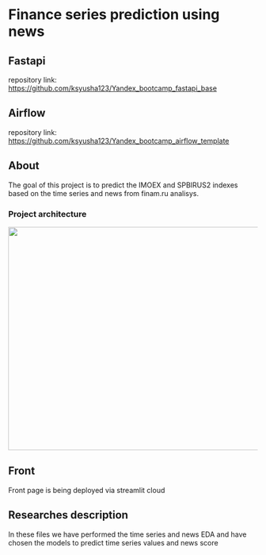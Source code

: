# Finance series prediction using news
## Fastapi
repository link: https://github.com/ksyusha123/Yandex_bootcamp_fastapi_base
## Airflow
repository link: https://github.com/ksyusha123/Yandex_bootcamp_airflow_template
## About
The goal of this project is to predict the IMOEX and SPBIRUS2 indexes based on the time series and news from finam.ru analisys.
### Project architecture
<p align="center">
  <img width="600" height="450" src="https://sun9-15.userapi.com/impg/8bmRZ3ZBF-z2GakolAZ47gjrgXqYdCJrxXw6pg/OAxO30BUNRA.jpg?size=1451x1105&quality=96&sign=3978262b45c79a9b15f9603c14b3560a&type=album">
</p>

## Front
Front page is being deployed via streamlit cloud
## Researches description
In these files we have performed the time series and news EDA and have chosen the models to predict time series values and news score
